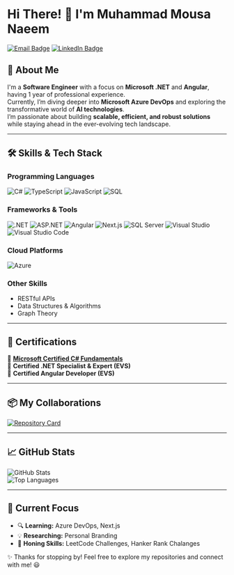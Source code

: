 # Hi There! 👋 I'm **Muhammad Mousa Naeem**

[![Email Badge](https://img.shields.io/badge/Email-D14836?style=for-the-badge&logo=gmail&logoColor=white)](mailto:mousa.naeem.01@outlook.com)   [![LinkedIn Badge](https://img.shields.io/badge/LinkedIn-0077B5?style=for-the-badge&logo=linkedin&logoColor=white)](https://linkedin.com/in/muhammad-mousa-naeem)   

## 🚀 About Me
I'm a **Software Engineer** with a focus on **Microsoft .NET** and **Angular**, having 1 year of professional experience.  
Currently, I’m diving deeper into **Microsoft Azure DevOps** and exploring the transformative world of **AI technologies**.  
I’m passionate about building **scalable, efficient, and robust solutions** while staying ahead in the ever-evolving tech landscape.

---

## 🛠️ Skills & Tech Stack

### **Programming Languages**  
![C#](https://img.shields.io/badge/C%23-239120?style=for-the-badge&logo=c-sharp&logoColor=white)
![TypeScript](https://img.shields.io/badge/TypeScript-3178C6?style=for-the-badge&logo=typescript&logoColor=white)
![JavaScript](https://img.shields.io/badge/JavaScript-F7DF1E?style=for-the-badge&logo=javascript&logoColor=black)
![SQL](https://img.shields.io/badge/SQL-CC2927?style=for-the-badge&logo=microsoft-sql-server&logoColor=white)

### **Frameworks & Tools**  
![.NET](https://img.shields.io/badge/.NET-512BD4?style=for-the-badge&logo=dotnet&logoColor=white)
![ASP.NET](https://img.shields.io/badge/ASP.NET-5C2D91?style=for-the-badge&logo=dotnet&logoColor=white)
![Angular](https://img.shields.io/badge/Angular-DD0031?style=for-the-badge&logo=angular&logoColor=white)
![Next.js](https://img.shields.io/badge/Next.js-000000?style=for-the-badge&logo=nextdotjs&logoColor=white)
![SQL Server](https://img.shields.io/badge/SQL_Server-CC2927?style=for-the-badge&logo=microsoft-sql-server&logoColor=white)
![Visual Studio](https://img.shields.io/badge/Visual_Studio-5C2D91?style=for-the-badge&logo=visual-studio&logoColor=white)
![Visual Studio Code](https://img.shields.io/badge/Visual_Studio_Code-007ACC?style=for-the-badge&logo=visual-studio-code&logoColor=white)

### **Cloud Platforms**  
![Azure](https://img.shields.io/badge/Microsoft_Azure-0078D4?style=for-the-badge&logo=microsoft-azure&logoColor=white)

### **Other Skills**  
- RESTful APIs  
- Data Structures & Algorithms  
- Graph Theory  

---

## 📜 Certifications

🏅 [**Microsoft Certified C# Fundamentals**](https://devblogs.microsoft.com/dotnet/announcing-foundational-csharp-certification/?wt.mc_id=studentamb_437139)  
🏅 **Certified .NET Specialist & Expert (EVS)**  
🏅 **Certified Angular Developer (EVS)**  

---

## 📦 My Collaborations
[![Repository Card](https://github-readme-stats.vercel.app/api/pin/?username=ZU3AIRE&repo=mark-me&theme=radical)](https://github.com/ZU3AIRE/mark-me)

---

## 📈 GitHub Stats  
![GitHub Stats](https://github-readme-stats.vercel.app/api?username=muhammad-mousa&show_icons=true&theme=radical&cache_seconds=40)  
![Top Languages](https://github-readme-stats.vercel.app/api/top-langs/?username=muhammad-mousa&layout=compact&theme=radical)  

---

## 🎯 Current Focus  

- 🔍 **Learning:** Azure DevOps, Next.js  
- 💡 **Researching:** Personal Branding  
- 🔧 **Honing Skills:** LeetCode Challenges, Hanker Rank Chalanges

✨ Thanks for stopping by! Feel free to explore my repositories and connect with me! 😃
